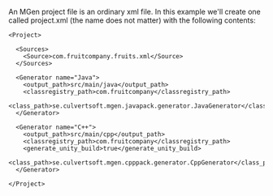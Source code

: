 ---
---

An MGen project file is an ordinary xml file. In this example we'll create one called project.xml (the name does not matter) with the following contents:


    <Project>

      <Sources>
        <Source>com.fruitcompany.fruits.xml</Source>
      </Sources>

      <Generator name="Java">
        <output_path>src/main/java</output_path>
        <classregistry_path>com.fruitcompany</classregistry_path>
        <class_path>se.culvertsoft.mgen.javapack.generator.JavaGenerator</class_path>
      </Generator>

      <Generator name="C++">
        <output_path>src/main/cpp</output_path>
        <classregistry_path>com.fruitcompany</classregistry_path>
        <generate_unity_build>true</generate_unity_build>
        <class_path>se.culvertsoft.mgen.cpppack.generator.CppGenerator</class_path>
      </Generator>

    </Project>

